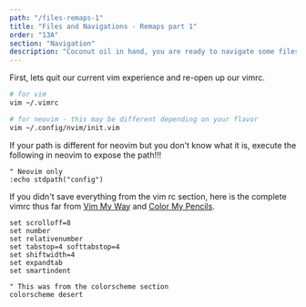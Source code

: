 ```yaml
---
path: "/files-remaps-1"
title: "Files and Navigations - Remaps part 1"
order: "13A"
section: "Navigation"
description: "Coconut oil in hand, you are ready to navigate some files with NetRW."
---
```


First, lets quit our current vim experience and re-open up our vimrc.

```bash
# for vim
vim ~/.vimrc
```

```bash
# for neovim - this may be different depending on your flavor
vim ~/.config/nvim/init.vim
```

If your path is different for neovim but you don't know what it is, execute the
following in neovim to expose the path!!!
```viml
" Neovim only
:echo stdpath("config")
```

If you didn't save everything from the vim rc section, here is the complete
vimrc thus far from [Vim My Way](/vim-my-way) and [Color My
Pencils](/color-my-pencils).

```viml
set scrolloff=8
set number
set relativenumber
set tabstop=4 softtabstop=4
set shiftwidth=4
set expandtab
set smartindent

" This was from the colorscheme section
colorscheme desert
```

